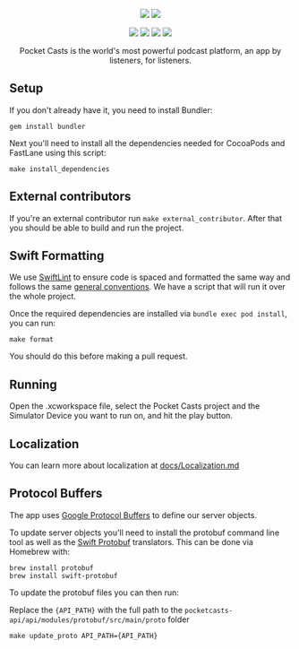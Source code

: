 <p align="center">
    <img src="https://user-images.githubusercontent.com/308331/194037473-41ad7eba-8602-4be5-be73-49e3c0c48c12.svg#gh-light-mode-only" />
    <img src="https://user-images.githubusercontent.com/308331/194041226-4c6d8181-cafa-4ea8-8735-1d8106f5e5f6.svg#gh-dark-mode-only" />
</p>

<p align="center">
    <a href="https://buildkite.com/automattic/pocket-casts-ios"><img src="https://badge.buildkite.com/6c995de3d1584006341cc4dfda1312619f375385f5c0319dfe.svg?branch=trunk" /></a>
    <a href="https://github.com/Automattic/pocket-casts-ios/blob/trunk/LICENSE.md"><img src="https://img.shields.io/badge/license-MPL-black" /></a>
    <img src="https://img.shields.io/badge/platform-ios%20%7C%20watchos-lightgrey" />
    <img src="https://img.shields.io/badge/Xcode-v14.0%2B-informational" />
</p>

<p align="center">
    Pocket Casts is the world's most powerful podcast platform, an app by listeners, for listeners.
</p>

## Setup

If you don't already have it, you need to install Bundler:

`gem install bundler`

Next you'll need to install all the dependencies needed for CocoaPods and FastLane using this script:

`make install_dependencies`

## External contributors

If you're an external contributor run `make external_contributor`. After that you should be able to build and run the project.

## Swift Formatting

We use [SwiftLint](https://github.com/realm/SwiftLint) to ensure code is spaced and formatted the same way and follows the same [general conventions](https://github.com/Automattic/swiftlint-config). We have a script that will run it over the whole project.

Once the required dependencies are installed via `bundle exec pod install`, you can run:

`make format`

You should do this before making a pull request.

## Running

Open the .xcworkspace file, select the Pocket Casts project and the Simulator Device you want to run on, and hit the play button.

## Localization

You can learn more about localization at [docs/Localization.md](./docs/localization.md)

## Protocol Buffers

The app uses [Google Protocol Buffers](https://developers.google.com/protocol-buffers) to define our server objects.

To update server objects you'll need to install the protobuf command line tool as well as the [Swift Protobuf](https://github.com/apple/swift-protobuf) translators. This can be done via Homebrew with:

```
brew install protobuf
brew install swift-protobuf
```

To update the protobuf files you can then run:

Replace the `{API_PATH}` with the full path to the `pocketcasts-api/api/modules/protobuf/src/main/proto` folder

```
make update_proto API_PATH={API_PATH}
```
